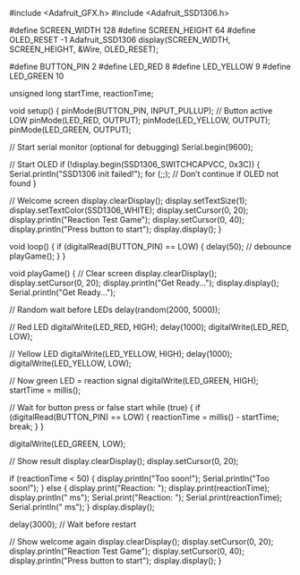 #include <Adafruit_GFX.h>
#include <Adafruit_SSD1306.h>

#define SCREEN_WIDTH 128
#define SCREEN_HEIGHT 64
#define OLED_RESET    -1
Adafruit_SSD1306 display(SCREEN_WIDTH, SCREEN_HEIGHT, &Wire, OLED_RESET);

#define BUTTON_PIN 2
#define LED_RED 8
#define LED_YELLOW 9
#define LED_GREEN 10

unsigned long startTime, reactionTime;

void setup() {
  pinMode(BUTTON_PIN, INPUT_PULLUP); // Button active LOW
  pinMode(LED_RED, OUTPUT);
  pinMode(LED_YELLOW, OUTPUT);
  pinMode(LED_GREEN, OUTPUT);

  // Start serial monitor (optional for debugging)
  Serial.begin(9600);

  // Start OLED
  if (!display.begin(SSD1306_SWITCHCAPVCC, 0x3C)) {
    Serial.println("SSD1306 init failed!");
    for (;;); // Don’t continue if OLED not found
  }

  // Welcome screen
  display.clearDisplay();
  display.setTextSize(1);
  display.setTextColor(SSD1306_WHITE);
  display.setCursor(0, 20);
  display.println("Reaction Test Game");
  display.setCursor(0, 40);
  display.println("Press button to start");
  display.display();
}

void loop() {
  if (digitalRead(BUTTON_PIN) == LOW) {
    delay(50); // debounce
    playGame();
  }
}

void playGame() {
  // Clear screen
  display.clearDisplay();
  display.setCursor(0, 20);
  display.println("Get Ready...");
  display.display();
  Serial.println("Get Ready...");

  // Random wait before LEDs
  delay(random(2000, 5000));

  // Red LED
  digitalWrite(LED_RED, HIGH);
  delay(1000);
  digitalWrite(LED_RED, LOW);

  // Yellow LED
  digitalWrite(LED_YELLOW, HIGH);
  delay(1000);
  digitalWrite(LED_YELLOW, LOW);

  // Now green LED = reaction signal
  digitalWrite(LED_GREEN, HIGH);
  startTime = millis();

  // Wait for button press or false start
  while (true) {
    if (digitalRead(BUTTON_PIN) == LOW) {
      reactionTime = millis() - startTime;
      break;
    }
  }

  digitalWrite(LED_GREEN, LOW);

  // Show result
  display.clearDisplay();
  display.setCursor(0, 20);

  if (reactionTime < 50) {
    display.println("Too soon!");
    Serial.println("Too soon!");
  } else {
    display.print("Reaction: ");
    display.print(reactionTime);
    display.println(" ms");
    Serial.print("Reaction: ");
    Serial.print(reactionTime);
    Serial.println(" ms");
  }
  display.display();

  delay(3000); // Wait before restart

  // Show welcome again
  display.clearDisplay();
  display.setCursor(0, 20);
  display.println("Reaction Test Game");
  display.setCursor(0, 40);
  display.println("Press button to start");
  display.display();
}
